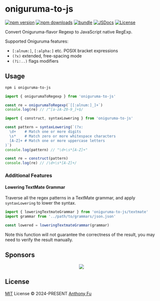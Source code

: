 # oniguruma-to-js

[![npm version][npm-version-src]][npm-version-href]
[![npm downloads][npm-downloads-src]][npm-downloads-href]
[![bundle][bundle-src]][bundle-href]
[![JSDocs][jsdocs-src]][jsdocs-href]
[![License][license-src]][license-href]

Convert Oniguruma-flavor Regexp to JavaScript native RegExp.

Supported Oniguruma features:

- `[:alnum:]`, `[:alpha:]` etc. POSIX bracket expressions
- `(?x)` extended, free-spacing mode
- `(?i:..)` flags modifiers

## Usage

```bash
npm i oniguruma-to-js
```

```ts
import { onigurumaToRegexp } from 'oniguruma-to-js'

const re = onigurumaToRegexp(`[[:alnum:]_]+`)
console.log(re) // /^[a-zA-Z0-9_]+$/
```

```ts
import { construct, syntaxLowering } from 'oniguruma-to-js'

const pattern = syntaxLowering(`(?x:
  \d+    # Match one or more digits
  \s*    # Match zero or more whitespace characters
  [A-Z]+ # Match one or more uppercase letters
)`)
console.log(pattern) // "\d+\s*[A-Z]+"

const re = construct(pattern)
console.log(re) // /\d+\s*[A-Z]+/
```

### Additional Features

#### Lowering TextMate Grammar

Traverse all the regex patterns in a TextMate grammar, and apply `syntaxLowering` to lower the syntax.

```ts
import { loweringTextmateGrammar } from 'oniguruma-to-js/textmate'
import grammar from '../path/to/grammars/json.json'

const lowered = loweringTextmateGrammar(grammar)
```

Note this function will not guarantee the correctness of the result, you may need to verify the result manually.

## Sponsors

<p align="center">
  <a href="https://cdn.jsdelivr.net/gh/antfu/static/sponsors.svg">
    <img src='https://cdn.jsdelivr.net/gh/antfu/static/sponsors.svg'/>
  </a>
</p>

## License

[MIT](./LICENSE) License © 2024-PRESENT [Anthony Fu](https://github.com/antfu)

<!-- Badges -->

[npm-version-src]: https://img.shields.io/npm/v/oniguruma-to-js?style=flat&colorA=080f12&colorB=1fa669
[npm-version-href]: https://npmjs.com/package/oniguruma-to-js
[npm-downloads-src]: https://img.shields.io/npm/dm/oniguruma-to-js?style=flat&colorA=080f12&colorB=1fa669
[npm-downloads-href]: https://npmjs.com/package/oniguruma-to-js
[bundle-src]: https://img.shields.io/bundlephobia/minzip/oniguruma-to-js?style=flat&colorA=080f12&colorB=1fa669&label=minzip
[bundle-href]: https://bundlephobia.com/result?p=oniguruma-to-js
[license-src]: https://img.shields.io/github/license/antfu/oniguruma-to-js.svg?style=flat&colorA=080f12&colorB=1fa669
[license-href]: https://github.com/antfu/oniguruma-to-js/blob/main/LICENSE
[jsdocs-src]: https://img.shields.io/badge/jsdocs-reference-080f12?style=flat&colorA=080f12&colorB=1fa669
[jsdocs-href]: https://www.jsdocs.io/package/oniguruma-to-js
